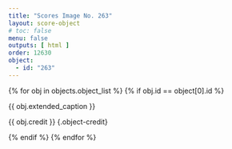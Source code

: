 ```yaml
---
title: "Scores Image No. 263"
layout: score-object
# toc: false
menu: false
outputs: [ html ]
order: 12630
object:
  - id: "263"
---
```


{% for obj in objects.object_list %}
{% if obj.id == object[0].id %}

{{ obj.extended_caption }}

{{ obj.credit }} {.object-credit}

{% endif %}
{% endfor %}
